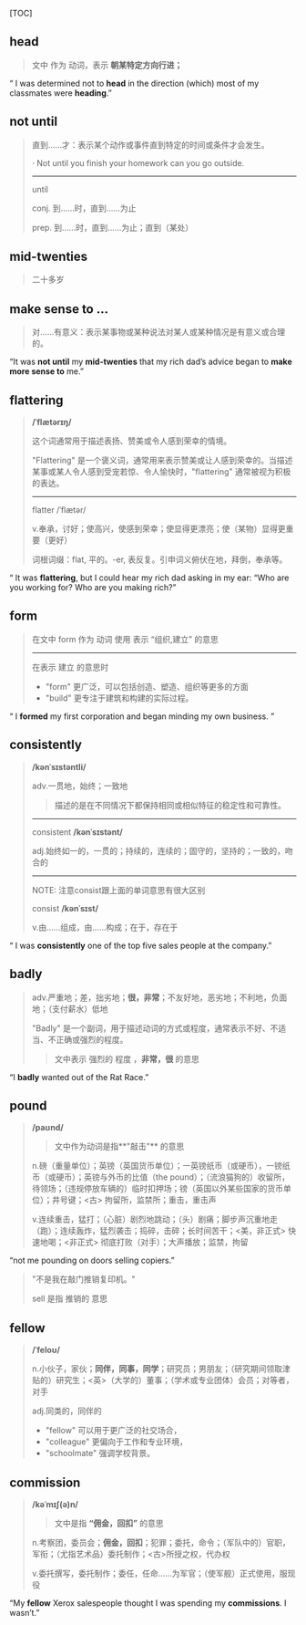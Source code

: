 [TOC]

## head

> 文中 作为 动词，表示  **朝某特定方向行进；**

“ I was determined not to **head** in the direction (which) most of my classmates were **heading**.”

## not until

> 直到……才：表示某个动作或事件直到特定的时间或条件才会发生。
>
> · Not until you finish your homework can you go outside.
>
> ---
>
> until
>
> conj.
> 到……时，直到……为止
>
> prep.
> 到……时，直到……为止；直到（某处）

## mid-twenties

> 二十多岁

## make sense to ...

> 对……有意义：表示某事物或某种说法对某人或某种情况是有意义或合理的。

“It was **not until** my **mid-twenties** that my rich dad’s advice began to **make more sense to** me.”

## flattering

> **/ˈflætərɪŋ/**
>
> 这个词通常用于描述表扬、赞美或令人感到荣幸的情境。
>
> "Flattering" 是一个褒义词，通常用来表示赞美或让人感到荣幸的。当描述某事或某人令人感到受宠若惊、令人愉快时，"flattering" 通常被视为积极的表达。
>
> ---
>
> flatter	/ˈflætər/
>
> v.奉承，讨好；使高兴，使感到荣幸；使显得更漂亮；使（某物）显得更重要（更好）
>
> 词根词缀：flat, 平的。-er, 表反复。引申词义俯伏在地，拜倒，奉承等。

“ It was **flattering**, but I could hear my rich dad asking in my ear: “Who are you working for? Who are you making rich?”

## form

> 在文中  form 作为 动词 使用 表示  “组织,建立” 的意思
>
> ---
>
> 在表示  建立 的意思时
>
> - "form" 更广泛，可以包括创造、塑造、组织等更多的方面
> - "build" 更专注于建筑和构建的实际过程。

“ I **formed** my first corporation and began minding my own business. ”

## consistently

> **/kənˈsɪstəntli/**
>
> adv.一贯地，始终；一致地
>
> > 描述的是在不同情况下都保持相同或相似特征的稳定性和可靠性。
>
> ---
>
> consistent	**/kənˈsɪstənt/**
>
> adj.始终如一的，一贯的；持续的，连续的；固守的，坚持的；一致的，吻合的
>
> ---
>
> NOTE: 注意consist跟上面的单词意思有很大区别
>
> consist	**/kənˈsɪst/**
>
> v.由……组成，由……构成；在于，存在于

“ I was **consistently** one of the top five sales people at the company.”

## badly

> adv.严重地；差，拙劣地；**很，非常**；不友好地，恶劣地；不利地，负面地；（支付薪水）低地
>
> "Badly" 是一个副词，用于描述动词的方式或程度，通常表示不好、不适当、不正确或强烈的程度。
>
> > 文中表示 强烈的 程度 ，**非常，很** 的意思

“I **badly** wanted out of the Rat Race.”

## pound

> **/paʊnd/**
>
> > 文中作为动词是指**"敲击"** 的意思
>
> n.磅（重量单位）；英镑（英国货币单位）；一英镑纸币（或硬币），一镑纸币（或硬币）；英镑与外币的比值（the pound）；（流浪猫狗的）收留所，待领场；（违规停放车辆的）临时扣押场；镑（英国以外某些国家的货币单位）；井号键；<古> 拘留所，监禁所；重击，重击声
>
> v.连续重击，猛打；（心脏）剧烈地跳动；（头）剧痛；脚步声沉重地走（跑）；连续轰炸，猛烈袭击；捣碎，击碎；长时间苦干；<美，非正式> 快速地喝；<非正式> 彻底打败（对手）；大声播放；监禁，拘留

“not me pounding on doors selling copiers.”

> "不是我在敲门推销复印机。"
>
> sell 是指 推销的 意思

## fellow

> **/ˈfeloʊ/**
>
> n.小伙子，家伙；**同伴，同事，同学**；研究员；男朋友；（研究期间领取津贴的）研究生；<英>（大学的）董事；（学术或专业团体）会员；对等者，对手
>
> adj.同类的，同伴的
>
> - "fellow" 可以用于更广泛的社交场合，
> - "colleague" 更偏向于工作和专业环境，
> -  "schoolmate" 强调学校背景。

## commission

> **/kəˈmɪʃ(ə)n/**
>
> > 文中是指  **“佣金，回扣”** 的意思
>
> n.考察团，委员会；**佣金，回扣**；犯罪；委托，命令；（军队中的）官职，军衔；（尤指艺术品）委托制作；<古>所授之权，代办权
>
> v.委托撰写，委托制作；委任，任命……为军官；（使军舰）正式使用，服现役

“My **fellow** Xerox salespeople thought I was spending my **commissions**. I wasn’t.”

